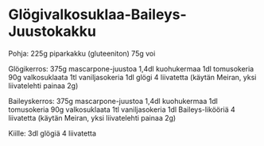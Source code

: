 # Glögivalkosuklaa-Baileys-Juustokakku

Pohja:
225g piparkakku (gluteeniton)
75g voi 


Glögikerros:
375g mascarpone-juustoa
1,4dl kuohukermaa
1dl tomusokeria
90g valkosuklaata
1tl vaniljasokeria
1dl glögi
4 liivatetta (käytän Meiran, yksi liivatelehti painaa 2g)


Baileyskerros:
375g mascarpone-juustoa
1,4dl kuohukermaa
1dl tomusokeria
90g valkosuklaata
1tl vaniljasokeria
1dl Baileys-likööriä
4 liivatetta (käytän Meiran, yksi liivatelehti painaa 2g)


Kiille:
3dl glögiä
4 liivatetta
